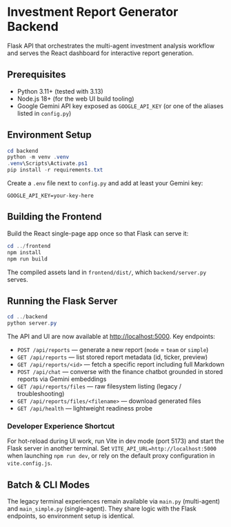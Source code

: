 # Investment Report Generator Backend

Flask API that orchestrates the multi-agent investment analysis workflow and
serves the React dashboard for interactive report generation.

## Prerequisites

- Python 3.11+ (tested with 3.13)
- Node.js 18+ (for the web UI build tooling)
- Google Gemini API key exposed as `GOOGLE_API_KEY` (or one of the aliases
	listed in `config.py`)

## Environment Setup

```powershell
cd backend
python -m venv .venv
.venv\Scripts\Activate.ps1
pip install -r requirements.txt
```

Create a `.env` file next to `config.py` and add at least your Gemini key:

```env
GOOGLE_API_KEY=your-key-here
```

## Building the Frontend

Build the React single-page app once so that Flask can serve it:

```powershell
cd ../frontend
npm install
npm run build
```

The compiled assets land in `frontend/dist/`, which `backend/server.py` serves.

## Running the Flask Server

```powershell
cd ../backend
python server.py
```

The API and UI are now available at <http://localhost:5000>. Key endpoints:

- `POST /api/reports` — generate a new report (`mode` = `team` or `simple`)
- `GET /api/reports` — list stored report metadata (id, ticker, preview)
- `GET /api/reports/<id>` — fetch a specific report including full Markdown
- `POST /api/chat` — converse with the finance chatbot grounded in stored reports via Gemini embeddings
- `GET /api/reports/files` — raw filesystem listing (legacy / troubleshooting)
- `GET /api/reports/files/<filename>` — download generated files
- `GET /api/health` — lightweight readiness probe

### Developer Experience Shortcut

For hot-reload during UI work, run Vite in dev mode (port 5173) and start the
Flask server in another terminal. Set `VITE_API_URL=http://localhost:5000` when
launching `npm run dev`, or rely on the default proxy configuration in
`vite.config.js`.

## Batch & CLI Modes

The legacy terminal experiences remain available via `main.py` (multi-agent) and
`main_simple.py` (single-agent). They share logic with the Flask endpoints, so
environment setup is identical.
